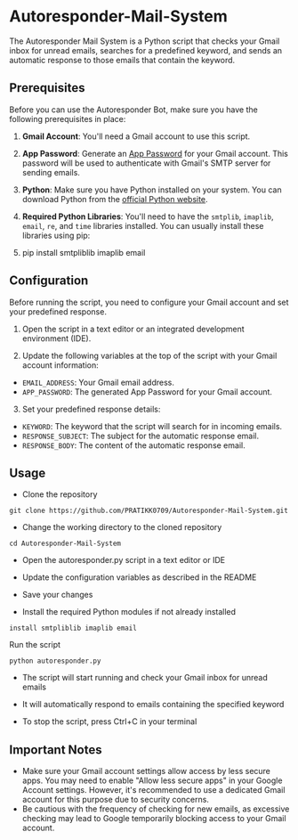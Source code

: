 # Autoresponder-Mail-System


The Autoresponder Mail System is a Python script that checks your Gmail inbox for unread emails, searches for a predefined keyword, and sends an automatic response to those emails that contain the keyword.

## Prerequisites

Before you can use the Autoresponder Bot, make sure you have the following prerequisites in place:

1. **Gmail Account**: You'll need a Gmail account to use this script.

2. **App Password**: Generate an [App Password](https://support.google.com/accounts/answer/185833?hl=en) for your Gmail account. This password will be used to authenticate with Gmail's SMTP server for sending emails.

3. **Python**: Make sure you have Python installed on your system. You can download Python from the [official Python website](https://www.python.org/downloads/).

4. **Required Python Libraries**: You'll need to have the `smtplib`, `imaplib`, `email`, `re`, and `time` libraries installed. You can usually install these libraries using pip:

5. pip install smtpliblib imaplib email


## Configuration

Before running the script, you need to configure your Gmail account and set your predefined response.

1. Open the script in a text editor or an integrated development environment (IDE).

2. Update the following variables at the top of the script with your Gmail account information:

- `EMAIL_ADDRESS`: Your Gmail email address.
- `APP_PASSWORD`: The generated App Password for your Gmail account.

3. Set your predefined response details:

- `KEYWORD`: The keyword that the script will search for in incoming emails.
- `RESPONSE_SUBJECT`: The subject for the automatic response email.
- `RESPONSE_BODY`: The content of the automatic response email.

## Usage

- Clone the repository
```
git clone https://github.com/PRATIKK0709/Autoresponder-Mail-System.git
```
- Change the working directory to the cloned repository
```
cd Autoresponder-Mail-System
```
- Open the autoresponder.py script in a text editor or IDE
- Update the configuration variables as described in the README
- Save your changes

- Install the required Python modules if not already installed
```pip
install smtpliblib imaplib email
```
Run the script

```python autoresponder.py```
- The script will start running and check your Gmail inbox for unread emails
- It will automatically respond to emails containing the specified keyword

- To stop the script, press Ctrl+C in your terminal

## Important Notes

- Make sure your Gmail account settings allow access by less secure apps. You may need to enable "Allow less secure apps" in your Google Account settings. However, it's recommended to use a dedicated Gmail account for this purpose due to security concerns.
- Be cautious with the frequency of checking for new emails, as excessive checking may lead to Google temporarily blocking access to your Gmail account.
  
